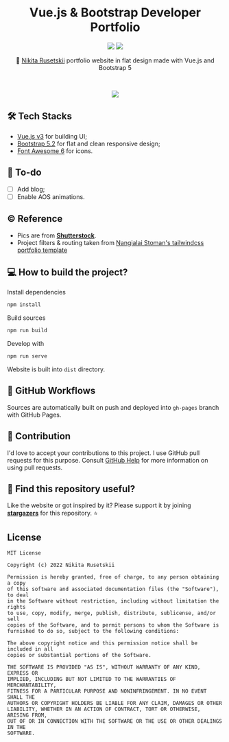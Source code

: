 <h1 align="center">Vue.js & Bootstrap Developer Portfolio</h1>

<p align="center">
  <a href="https://github.com/xtenzQ/xtenzQ.github.io/actions/workflows/build.yml"><img src="https://github.com/xtenzQ/xtenzQ.github.io/actions/workflows/build.yml/badge.svg" /></a> 
  <a href="https://github.com/xtenzQ/xtenzQ.github.io/actions/workflows/pages/pages-build-deployment"><img src="https://github.com/xtenzQ/xtenzQ.github.io/actions/workflows/pages/pages-build-deployment/badge.svg" /></a>
  <br>
</p>

<p align="center">
🚀 <a href="https://github.com/xtenzQ">Nikita Rusetskii</a> portfolio website in flat design made with Vue.js and Bootstrap 5
</p></br>

<p align="center">
  <img src="https://repository-images.githubusercontent.com/190986196/62ae63d6-59b0-499b-b506-58e0e6d0670b" />
</p>

## 🛠 Tech Stacks
- [Vue.js v3](https://github.com/vuejs/core) for building UI;
- [Bootstrap 5.2](https://github.com/twbs/bootstrap) for flat and clean responsive design;
- [Font Awesome 6](https://github.com/FortAwesome/Font-Awesome) for icons.

## 🚀 To-do
- [ ] Add blog;
- [ ] Enable AOS animations.

## ©️ Reference
- Pics are from **[Shutterstock](https://www.shutterstock.com/)**.
- Project filters & routing taken from [Nangialai Stoman's tailwindcss portfolio template](https://github.com/realstoman/vuejs-tailwindcss-portfolio)

## 💻 How to build the project?
Install dependencies
```Bash
npm install
```

Build sources
```Bash
npm run build
```

Develop with
```Bash
npm run serve
```

Website is built into `dist` directory.

## 🤖 GitHub Workflows
Sources are automatically built on push and deployed into `gh-pages` branch with GitHub Pages.

## 🤝 Contribution
I'd love to accept your contributions to this project. I use GitHub pull requests for this purpose. Consult [GitHub Help](https://docs.github.com/en/github/collaborating-with-pull-requests/proposing-changes-to-your-work-with-pull-requests/about-pull-requests) for more information on using pull requests.

## 🧡 Find this repository useful?
Like the website or got inspired by it? Please support it by joining __[stargazers](https://github.com/xtenzQ/xtenzQ.github.io/stargazers)__ for this repository. :star:

## License
```
MIT License

Copyright (c) 2022 Nikita Rusetskii

Permission is hereby granted, free of charge, to any person obtaining a copy
of this software and associated documentation files (the "Software"), to deal
in the Software without restriction, including without limitation the rights
to use, copy, modify, merge, publish, distribute, sublicense, and/or sell
copies of the Software, and to permit persons to whom the Software is
furnished to do so, subject to the following conditions:

The above copyright notice and this permission notice shall be included in all
copies or substantial portions of the Software.

THE SOFTWARE IS PROVIDED "AS IS", WITHOUT WARRANTY OF ANY KIND, EXPRESS OR
IMPLIED, INCLUDING BUT NOT LIMITED TO THE WARRANTIES OF MERCHANTABILITY,
FITNESS FOR A PARTICULAR PURPOSE AND NONINFRINGEMENT. IN NO EVENT SHALL THE
AUTHORS OR COPYRIGHT HOLDERS BE LIABLE FOR ANY CLAIM, DAMAGES OR OTHER
LIABILITY, WHETHER IN AN ACTION OF CONTRACT, TORT OR OTHERWISE, ARISING FROM,
OUT OF OR IN CONNECTION WITH THE SOFTWARE OR THE USE OR OTHER DEALINGS IN THE
SOFTWARE.
```

